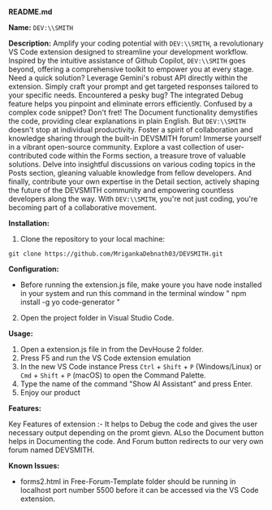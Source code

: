 **README.md**

**Name:** `DEV:\\SMITH`

**Description:** 
Amplify your coding potential with `DEV:\\SMITH`, a revolutionary VS Code extension designed to streamline your development workflow. Inspired by the intuitive assistance of Github Copilot, `DEV:\\SMITH` goes beyond, offering a comprehensive toolkit to empower you at every stage. Need a quick solution? Leverage Gemini's robust API directly within the extension. Simply craft your prompt and get targeted responses tailored to your specific needs. Encountered a pesky bug? The integrated Debug feature helps you pinpoint and eliminate errors efficiently. Confused by a complex code snippet? Don't fret! The Document functionality demystifies the code, providing clear explanations in plain English. But `DEV:\\SMITH` doesn't stop at individual productivity. Foster a spirit of collaboration and knowledge sharing through the built-in DEVSMITH forum! Immerse yourself in a vibrant open-source community. Explore a vast collection of user-contributed code within the Forms section, a treasure trove of valuable solutions. Delve into insightful discussions on various coding topics in the Posts section, gleaning valuable knowledge from fellow developers. And finally, contribute your own expertise in the Detail section, actively shaping the future of the DEVSMITH community and empowering countless developers along the way. With `DEV:\\SMITH`, you're not just coding, you're becoming part of a collaborative movement. 

**Installation:**

1. Clone the repository to your local machine:
```
git clone https://github.com/MrigankaDebnath03/DEVSMITH.git

```

**Configuration:**

* Before running the extension.js file, make youre you have node installed in your system and run this command in the terminal window " npm install -g yo code-generator "


2. Open the project folder in Visual Studio Code.

**Usage:**

1. Open a extension.js file in from the DevHouse 2 folder.
2. Press F5 and run the VS Code extension emulation
3. In the new VS Code instance Press `Ctrl` + `Shift` + `P` (Windows/Linux) or `Cmd` + `Shift` + `P` (macOS) to open the Command Palette.
4. Type the name of the command "Show AI Assistant" and press Enter.
5. Enjoy our product

**Features:**

Key Features of extension :- It helps to Debug the code and gives the user necessary output depending on the promt gievn. ALso the Document button helps in Documenting the code. And Forum button redirects to our very own forum named DEVSMITH. 


**Known Issues:**

* forms2.html in Free-Forum-Template folder should be running in localhost port number 5500 before it can be accessed via the VS Code extension.



  
